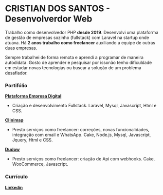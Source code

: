 
# CRISTIAN DOS SANTOS - Desenvolverdor Web

Trabalho como desenvolvedor PHP **desde 2019**. Desenvolvi uma plataforma de gestão de empresas sozinho (fullstack) com Laravel na startup onde atuava. Há **2 anos trabalho como freelancer** auxiliando a equipe de outras duas empresas.

Sempre trabalhei de forma remota e aprendi a programar de maneira autodidata. Gosto de aprender e pesquisar por issonão tenho dificuldade em estudar novas tecnologias ou buscar a solução de um problema desafiador.

### Portifólio

**[Plataforma Empresa Digital](https://empresadigital.net.br/)**
- Criação e desenvolvimento Fullstack. Laravel, Mysql, Javascript, Html e CSS.

**[Clinimap](https://clinimap.com.br/)**
- Presto serviços como freelancer: correções, novas funcionalidades, integração com email e WhatsApp. Cake, Node.js, Mysql, Javascript, Jquery, Html e CSS.

**[Dudow](https://clinimap.com.br/)**
- Presto serviços como freelancer: criação de Api com webhooks. Cake, WooCommerce, Javascript.


### Currículo

**[Linkedin](https://www.linkedin.com/in/cristian-dos-santos-26086817b/)**
